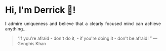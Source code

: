# Hi, I'm Derrick 👋!
<p align="justify">I admire uniqueness and believe that a clearly focused mind can achieve anything...</p> 
<!-- #quote-start -->
<blockquote>&ldquo;If you're afraid - don't do it, - if you're doing it - don't be afraid! &rdquo; &mdash; <footer>Genghis Khan</footer></blockquote>
<!-- #quote-end -->
